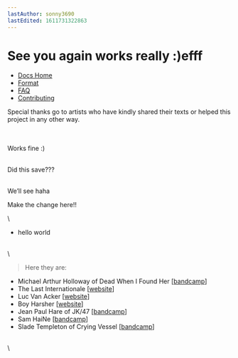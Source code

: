 ```yaml
---
lastAuthor: sonny3690
lastEdited: 1611731322863
---
```

# See you again works really :)efff

* [Docs Home](https://github.com/Lyrics/lyrics/tree/master/docs/README.md)
* [Format](https://github.com/Lyrics/lyrics/tree/master/docs/Format.md)
* [FAQ](https://github.com/Lyrics/lyrics/tree/master/docs/FAQ.md)
* [Contributing](https://github.com/Lyrics/lyrics/tree/master/docs/Contributing.md)

Special thanks go to artists who have kindly shared their texts or helped this project in any other way.

\
\
Works fine :)

\
Did this save???

\
We’ll see haha

Make the change here!!

\
* hello world

\
\
> Here they are:

* Michael Arthur Holloway of Dead When I Found Her \[[bandcamp](https://deadwhenifoundher.bandcamp.com/)\]
* The Last Internationale \[[website](https://www.tlinyc.com/)\]
* Luc Van Acker \[[website](http://www.lucvanacker.com/)\]
* Boy Harsher \[[website](https://boyharsher.com/)\]
* Jean Paul Hare of JK/47 \[[bandcamp](https://jaykay47.bandcamp.com/)\]
* Sam HaiNe \[[bandcamp](https://samhaine.bandcamp.com/)\]
* Slade Templeton of Crying Vessel \[[bandcamp](https://cryingvessel.bandcamp.com/)\]

\
\

